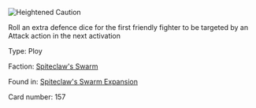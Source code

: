 
![Heightened Caution](https://warhammerunderworlds.com/wp-content/uploads/sites/6/2018/02/157_ENG.png)

Roll an extra defence dice for the first friendly fighter to be targeted by an Attack action in the next activation

Type: Ploy

Faction: [Spiteclaw's Swarm](/factions/spiteclaws-swarm.md)

Found in: [Spiteclaw's Swarm Expansion](/locations/spiteclaws-swarm-expansion.md)

Card number: 157
